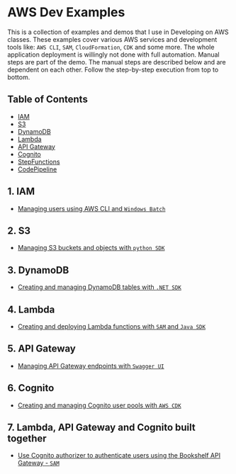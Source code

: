 # AWS Dev Examples

This is a collection of examples and demos that I use in Developing on AWS classes. These examples cover various AWS services and development tools like: `AWS CLI`, `SAM`, `CloudFormation`, `CDK` and some more.
The whole application deployment is willingly not done with full automation. Manual steps are part of the demo. The manual steps are described below and are dependent on each other. Follow the step-by-step execution from top to bottom.

## Table of Contents

- [IAM](#iam)
- [S3](#s3)
- [DynamoDB](#dynamodb)
- [Lambda](#lambda)
- [API Gateway](#api-gateway)
- [Cognito](#cognito)
- [StepFunctions](#stepfunctions)
- [CodePipeline](#codepipeline)

## 1. IAM

- [Managing users using AWS CLI and `Windows Batch`](/iam/iam.md)

## 2. S3

- [Managing S3 buckets and objects with `python SDK`](/s3/s3.md)

## 3. DynamoDB

- [Creating and managing DynamoDB tables with `.NET SDK`](/dynamodb/dynamodb.md)

## 4. Lambda

- [Creating and deploying Lambda functions with `SAM` and `Java SDK`](/lambda/lambda.md)

## 5. API Gateway

- [Managing API Gateway endpoints with `Swagger UI`](/apigw/apigw.md)

## 6. Cognito

- [Creating and managing Cognito user pools with `AWS CDK`](/cognito/cognito.md)

## 7. Lambda, API Gateway and Cognito built together <a name="lambda-apigw-cognito"></a>

- [Use Cognito authorizer to authenticate users using the Bookshelf API Gateway - `SAM`](/apigw/auth.md)